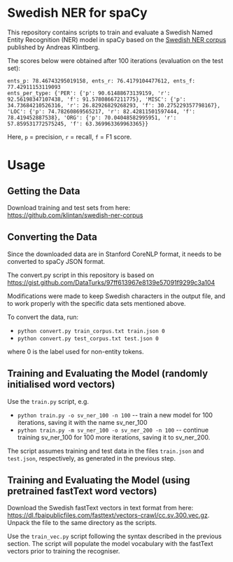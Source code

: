 # Swedish NER for spaCy

This repository contains scripts to train and evaluate a Swedish Named Entity Recognition (NER) model in spaCy based on the [Swedish NER corpus](https://github.com/klintan/swedish-ner-corpus) published by Andreas Klintberg.

The scores below were obtained after 100 iterations (evaluation on the test set):

    ents_p: 78.46743295019158, ents_r: 76.4179104477612, ents_f: 77.42911153119093
    ents_per_type: {'PER': {'p': 90.61488673139159, 'r': 92.56198347107438, 'f': 91.57808667211775}, 'MISC': {'p': 34.73684210526316, 'r': 26.82926829268293, 'f': 30.275229357798167}, 'LOC': {'p': 74.78260869565217, 'r': 82.42811501597444, 'f': 78.419452887538}, 'ORG': {'p': 70.04048582995951, 'r': 57.859531772575245, 'f': 63.369963369963365}}
Here, `p` = precision, `r` = recall, `f` = F1 score.

# Usage
## Getting the Data
Download training and test sets from here: https://github.com/klintan/swedish-ner-corpus

## Converting the Data
Since the downloaded data are in Stanford CoreNLP format, it needs to be converted to spaCy JSON format.

The convert.py script in this repository is based on https://gist.github.com/DataTurks/97ff613967e8139e57091f9299c3a104

Modifications were made to keep Swedish characters in the output file, and to work properly with the specific data sets mentioned above.

To convert the data, run:
* `python convert.py train_corpus.txt train.json 0`
* `python convert.py test_corpus.txt test.json 0`

where 0 is the label used for non-entity tokens.

## Training and Evaluating the Model (randomly initialised word vectors)
Use the `train.py` script, e.g.

* `python train.py -o sv_ner_100 -n 100` -- train a new model for 100 iterations, saving it with the name sv_ner_100
* `python train.py -m sv_ner_100 -o sv_ner_200 -n 100` -- continue training sv_ner_100 for 100 more iterations, saving it to sv_ner_200.

The script assumes training and test data in the files `train.json` and `test.json`, respectively, as generated in the previous step.

## Training and Evaluating the Model (using pretrained fastText word vectors)
Download the Swedish fastText vectors in text format from here: https://dl.fbaipublicfiles.com/fasttext/vectors-crawl/cc.sv.300.vec.gz. Unpack the file to the same directory as the scripts.

Use the `train_vec.py` script following the syntax described in the previous section. The script will populate the model vocabulary with the fastText vectors prior to training the recogniser.
